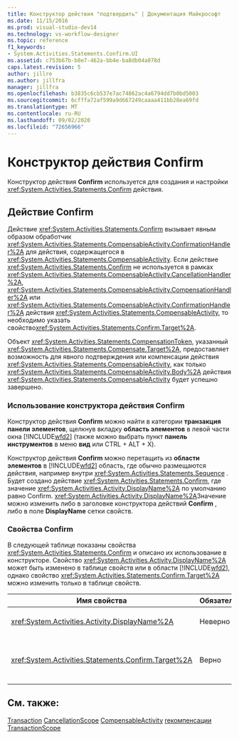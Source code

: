 ```yaml
---
title: Конструктор действия "подтвердить" | Документация Майкрософт
ms.date: 11/15/2016
ms.prod: visual-studio-dev14
ms.technology: vs-workflow-designer
ms.topic: reference
f1_keywords:
- System.Activities.Statements.Confirm.UI
ms.assetid: c753b67b-b0e7-462a-bb4e-ba8db04a078d
caps.latest.revision: 5
author: jillre
ms.author: jillfra
manager: jillfra
ms.openlocfilehash: b3835c6cb537e7ac74862ac4a6794dd7b0bd5003
ms.sourcegitcommit: 6cfffa72af599a9d667249caaaa411bb28ea69fd
ms.translationtype: MT
ms.contentlocale: ru-RU
ms.lasthandoff: 09/02/2020
ms.locfileid: "72656966"
---
```

# <a name="confirm-activity-designer"></a>Конструктор действия Confirm
Конструктор действия **Confirm** используется для создания и настройки <xref:System.Activities.Statements.Confirm> действия.

## <a name="the-confirm-activity"></a>Действие Confirm
 Действие <xref:System.Activities.Statements.Confirm> вызывает явным образом обработчик <xref:System.Activities.Statements.CompensableActivity.ConfirmationHandler%2A> для действия, содержащегося в <xref:System.Activities.Statements.CompensableActivity>. Если действие <xref:System.Activities.Statements.Confirm> не используется в рамках <xref:System.Activities.Statements.CompensableActivity.CancellationHandler%2A>, <xref:System.Activities.Statements.CompensableActivity.CompensationHandler%2A> или <xref:System.Activities.Statements.CompensableActivity.ConfirmationHandler%2A> действия <xref:System.Activities.Statements.CompensableActivity>, то необходимо указать свойство<xref:System.Activities.Statements.Confirm.Target%2A>.

 Объект <xref:System.Activities.Statements.CompensationToken>, указанный <xref:System.Activities.Statements.Compensate.Target%2A>, предоставляет возможность для явного подтверждения или компенсации действия <xref:System.Activities.Statements.CompensableActivity>, как только <xref:System.Activities.Statements.CompensableActivity.Body%2A> действия <xref:System.Activities.Statements.CompensableActivity> будет успешно завершено.

### <a name="using-the-confirm-activity-designer"></a>Использование конструктора действия Confirm
 Конструктор действия **Confirm** можно найти в категории **транзакция** **панели элементов**, щелкнув вкладку **область элементов** в левой части окна [!INCLUDE[wfd2](../includes/wfd2-md.md)] (также можно выбрать пункт **панель инструментов** в меню **вид** или CTRL + ALT + X).

 Конструктор действия **Confirm** можно перетащить из **области элементов** в [!INCLUDE[wfd2](../includes/wfd2-md.md)] область, где обычно размещаются действия, например внутри <xref:System.Activities.Statements.Sequence> . Будет создано действие <xref:System.Activities.Statements.Confirm>, где значение <xref:System.Activities.Activity.DisplayName%2A> по умолчанию равно Confirm. <xref:System.Activities.Activity.DisplayName%2A>Значение можно изменить либо в заголовке конструктора действий **Confirm** , либо в поле **DisplayName** сетки свойств.

### <a name="the-confirm-properties"></a>Свойства Confirm
 В следующей таблице показаны свойства <xref:System.Activities.Statements.Confirm> и описано их использование в конструкторе. Свойство <xref:System.Activities.Activity.DisplayName%2A> может быть изменено в таблице свойств или в области [!INCLUDE[wfd2](../includes/wfd2-md.md)], однако свойство <xref:System.Activities.Statements.Confirm.Target%2A> можно изменить только в таблице свойств.

|Имя свойства|Обязательно|Использование|
|-------------------|--------------|-----------|
|<xref:System.Activities.Activity.DisplayName%2A>|Неверно|Указывает необязательное понятное имя действия <xref:System.Activities.Statements.CancellationScope>. По умолчанию используется Confirm.|
|<xref:System.Activities.Statements.Confirm.Target%2A>|Верно|Указывает <xref:System.Activities.InArgument%601>, в котором содержится <xref:System.Activities.Statements.CompensationToken> для данного действия <xref:System.Activities.Statements.Confirm>.|

## <a name="see-also"></a>См. также:
 [Transaction](../workflow-designer/transaction-activity-designers.md) [CancellationScope](../workflow-designer/cancellationscope-activity-designer.md) [CompensableActivity](../workflow-designer/compensableactivity-activity-designer.md) [reкомпенсации](../workflow-designer/compensate-activity-designer.md) [TransactionScope](../workflow-designer/transactionscope-activity-designer.md)